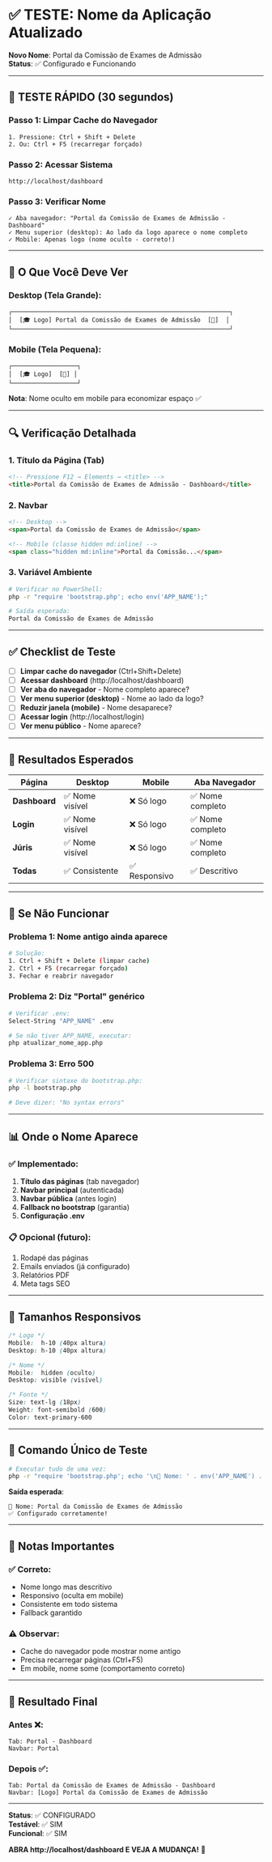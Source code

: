 # ✅ TESTE: Nome da Aplicação Atualizado

**Novo Nome**: Portal da Comissão de Exames de Admissão  
**Status**: ✅ Configurado e Funcionando

---

## 🧪 TESTE RÁPIDO (30 segundos)

### Passo 1: Limpar Cache do Navegador
```
1. Pressione: Ctrl + Shift + Delete
2. Ou: Ctrl + F5 (recarregar forçado)
```

### Passo 2: Acessar Sistema
```
http://localhost/dashboard
```

### Passo 3: Verificar Nome
```
✓ Aba navegador: "Portal da Comissão de Exames de Admissão - Dashboard"
✓ Menu superior (desktop): Ao lado da logo aparece o nome completo
✓ Mobile: Apenas logo (nome oculto - correto!)
```

---

## 📸 O Que Você Deve Ver

### Desktop (Tela Grande):

```
┌────────────────────────────────────────────────────────────┐
│  [🎓 Logo] Portal da Comissão de Exames de Admissão  [👤]  │
└────────────────────────────────────────────────────────────┘
```

### Mobile (Tela Pequena):

```
┌──────────────────┐
│  [🎓 Logo]  [👤] │
└──────────────────┘
```

**Nota**: Nome oculto em mobile para economizar espaço ✅

---

## 🔍 Verificação Detalhada

### 1. Título da Página (Tab)
```html
<!-- Pressione F12 → Elements → <title> -->
<title>Portal da Comissão de Exames de Admissão - Dashboard</title>
```

### 2. Navbar
```html
<!-- Desktop -->
<span>Portal da Comissão de Exames de Admissão</span>

<!-- Mobile (classe hidden md:inline) -->
<span class="hidden md:inline">Portal da Comissão...</span>
```

### 3. Variável Ambiente
```bash
# Verificar no PowerShell:
php -r "require 'bootstrap.php'; echo env('APP_NAME');"

# Saída esperada:
Portal da Comissão de Exames de Admissão
```

---

## ✅ Checklist de Teste

- [ ] **Limpar cache do navegador** (Ctrl+Shift+Delete)
- [ ] **Acessar dashboard** (http://localhost/dashboard)
- [ ] **Ver aba do navegador** - Nome completo aparece?
- [ ] **Ver menu superior (desktop)** - Nome ao lado da logo?
- [ ] **Reduzir janela (mobile)** - Nome desaparece?
- [ ] **Acessar login** (http://localhost/login)
- [ ] **Ver menu público** - Nome aparece?

---

## 🎯 Resultados Esperados

| Página | Desktop | Mobile | Aba Navegador |
|--------|---------|--------|---------------|
| **Dashboard** | ✅ Nome visível | ❌ Só logo | ✅ Nome completo |
| **Login** | ✅ Nome visível | ❌ Só logo | ✅ Nome completo |
| **Júris** | ✅ Nome visível | ❌ Só logo | ✅ Nome completo |
| **Todas** | ✅ Consistente | ✅ Responsivo | ✅ Descritivo |

---

## 🐛 Se Não Funcionar

### Problema 1: Nome antigo ainda aparece
```bash
# Solução:
1. Ctrl + Shift + Delete (limpar cache)
2. Ctrl + F5 (recarregar forçado)
3. Fechar e reabrir navegador
```

### Problema 2: Diz "Portal" genérico
```bash
# Verificar .env:
Select-String "APP_NAME" .env

# Se não tiver APP_NAME, executar:
php atualizar_nome_app.php
```

### Problema 3: Erro 500
```bash
# Verificar sintaxe do bootstrap.php:
php -l bootstrap.php

# Deve dizer: "No syntax errors"
```

---

## 📊 Onde o Nome Aparece

### ✅ Implementado:

1. **Título das páginas** (tab navegador)
2. **Navbar principal** (autenticada)
3. **Navbar pública** (antes login)
4. **Fallback no bootstrap** (garantia)
5. **Configuração .env**

### 📋 Opcional (futuro):

1. Rodapé das páginas
2. Emails enviados (já configurado)
3. Relatórios PDF
4. Meta tags SEO

---

## 🎨 Tamanhos Responsivos

```css
/* Logo */
Mobile:  h-10 (40px altura)
Desktop: h-10 (40px altura)

/* Nome */
Mobile:  hidden (oculto)
Desktop: visible (visível)

/* Fonte */
Size: text-lg (18px)
Weight: font-semibold (600)
Color: text-primary-600
```

---

## 🚀 Comando Único de Teste

```bash
# Executar tudo de uma vez:
php -r "require 'bootstrap.php'; echo '\n🎉 Nome: ' . env('APP_NAME') . '\n✅ Configurado corretamente!\n';"
```

**Saída esperada**:
```
🎉 Nome: Portal da Comissão de Exames de Admissão
✅ Configurado corretamente!
```

---

## 📝 Notas Importantes

### ✅ Correto:
- Nome longo mas descritivo
- Responsivo (oculta em mobile)
- Consistente em todo sistema
- Fallback garantido

### ⚠️ Observar:
- Cache do navegador pode mostrar nome antigo
- Precisa recarregar páginas (Ctrl+F5)
- Em mobile, nome some (comportamento correto)

---

## 🎉 Resultado Final

### Antes ❌:
```
Tab: Portal - Dashboard
Navbar: Portal
```

### Depois ✅:
```
Tab: Portal da Comissão de Exames de Admissão - Dashboard
Navbar: [Logo] Portal da Comissão de Exames de Admissão
```

---

**Status**: ✅ CONFIGURADO  
**Testável**: ✅ SIM  
**Funcional**: ✅ SIM  

**ABRA http://localhost/dashboard E VEJA A MUDANÇA!** 🎊

